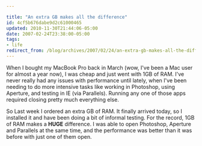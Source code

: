 ```yaml
---

title: "An extra GB makes all the difference"
id: 4cf5b676dabe9d2c61000465
updated: 2010-11-30T21:44:06-05:00
date: 2007-02-24T23:38:00-05:00
tags:
- life
redirect_from: /blog/archives/2007/02/24/an-extra-gb-makes-all-the-difference/
---
```


When I bought my MacBook Pro back in March (wow, I've been a Mac user for almost a year now), I was cheap and just went with 1GB of RAM. I've never really had any issues with performance until lately, when I've been needing to do more intensive tasks like working in Photoshop, using Aperture, and testing in IE (via Parallels). Running any one of those apps required closing pretty much everything else.

So Last week I ordered an extra GB of RAM. It finally arrived today, so I installed it and have been doing a bit of informal testing. For the record, 1GB of RAM makes a **HUGE** difference. I was able to open Photoshop, Aperture and Parallels at the same time, and the performance was better than it was before with just one of them open.
